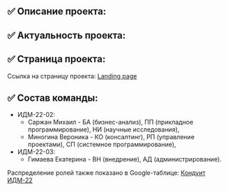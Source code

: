 ## ✅ Описание проекта:

## ✅ Актуальность проекта:

## ✅ Страница проекта:
Ссылка на страницу проекта:
[Landing page](https://sarmiansim.github.io/ITLabs/)

## ✅ Состав команды:

+ ИДМ-22-02:
   * Саржан Михаил - БА (бизнес-анализ), ПП (прикладное программирование), НИ (научные исследования),
   * Миногина Вероника - КО (консалтинг), РП (управление проектами), СП (системное программирование),
+ ИДМ-22-03:
   * Гимаева Екатерина - ВН (внедрение), АД (администрирование).

Распределение ролей также показано в Google-таблице:
[Кондуит ИДМ-22](https://docs.google.com/spreadsheets/d/1ypxgDUpNsaAK5PH90dTfGKdtDnWaeEDWfupEbDokN6A/edit?usp=sharing)
